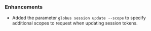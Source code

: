 
### Enhancements

* Added the parameter `globus session update --scope` to specify additional scopes
  to request when updating session tokens.
